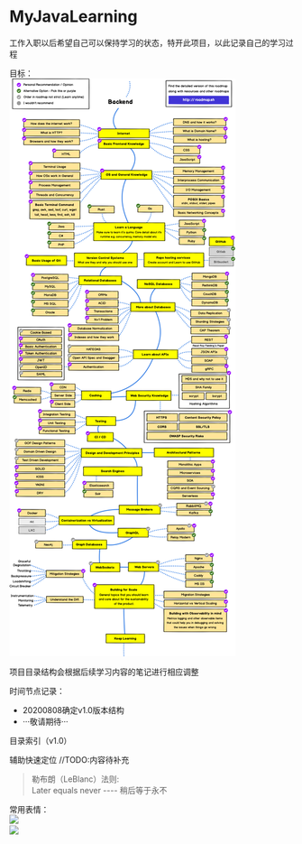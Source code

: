 # MyJavaLearning
工作入职以后希望自己可以保持学习的状态，特开此项目，以此记录自己的学习过程  

目标：  
![](./backend.png)

项目目录结构会根据后续学习内容的笔记进行相应调整

时间节点记录：

* 20200808确定v1.0版本结构
* ···敬请期待···

目录索引（v1.0）

辅助快速定位
//TODO:内容待补充

>勒布朗（LeBlanc）法则:  
>Later equals never  ----  稍后等于永不    


常用表情：  
![](../../image/emoji/amazingAction.jpg)  
![](../../image/emoji/LiftChestnuts.jpg)   